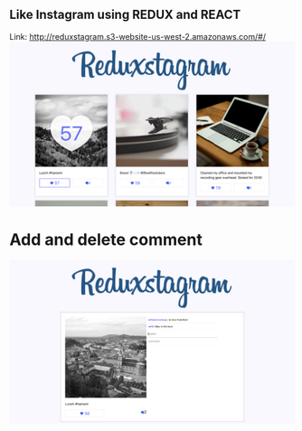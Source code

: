 ## Like Instagram using REDUX and REACT
Link: http://reduxstagram.s3-website-us-west-2.amazonaws.com/#/
![](public/ss1.png)


# Add and delete comment 

![](public/ss2.png)
